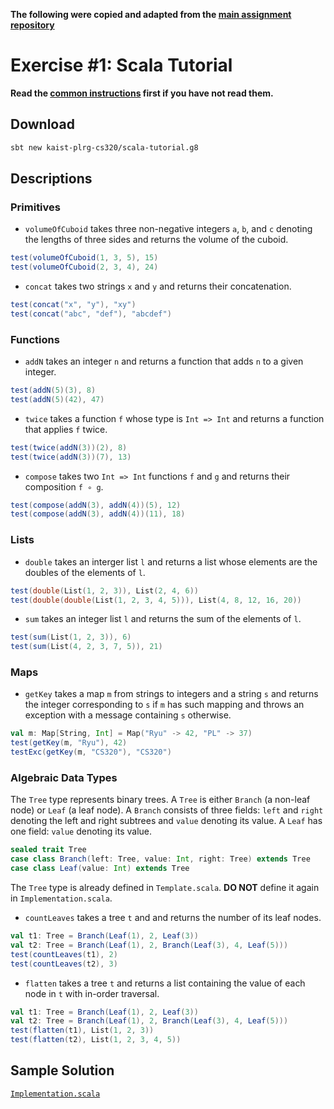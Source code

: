 **The following were copied and adapted from the [main assignment repository](https://github.com/kaist-plrg-cs320/assignment-docs/blob/master/ex1/README.md)**
# Exercise #1: Scala Tutorial

**Read the [common instructions](https://github.com/kaist-plrg-cs320/assignment-docs) first if you have not read them.**

## Download 

```bash
sbt new kaist-plrg-cs320/scala-tutorial.g8
```

## Descriptions

### Primitives

* `volumeOfCuboid` takes three non-negative integers `a`, `b`, and `c`
  denoting the lengths of three sides and returns the volume of the cuboid.
```scala
test(volumeOfCuboid(1, 3, 5), 15)
test(volumeOfCuboid(2, 3, 4), 24)
```

* `concat` takes two strings `x` and `y`
  and returns their concatenation.
```scala
test(concat("x", "y"), "xy")
test(concat("abc", "def"), "abcdef")
```

### Functions

* `addN` takes an integer `n`
  and returns a function that adds `n` to a given integer.
```scala
test(addN(5)(3), 8)
test(addN(5)(42), 47)
```

* `twice` takes a function `f` whose type is `Int => Int`
  and returns a function that applies `f` twice.
```scala
test(twice(addN(3))(2), 8)
test(twice(addN(3))(7), 13)
```

* `compose` takes two `Int => Int` functions `f` and `g`
  and returns their composition `f ∘ g`.
```scala
test(compose(addN(3), addN(4))(5), 12)
test(compose(addN(3), addN(4))(11), 18)
```

### Lists

* `double` takes an interger list `l`
  and returns a list whose elements are the doubles of the elements of `l`.
```scala
test(double(List(1, 2, 3)), List(2, 4, 6))
test(double(double(List(1, 2, 3, 4, 5))), List(4, 8, 12, 16, 20))
```

* `sum` takes an integer list `l`
  and returns the sum of the elements of `l`.
```scala
test(sum(List(1, 2, 3)), 6)
test(sum(List(4, 2, 3, 7, 5)), 21)
```

### Maps

* `getKey` takes a map `m` from strings to integers and a string `s`
  and returns the integer corresponding to `s` if `m` has such mapping
  and throws an exception with a message containing `s` otherwise.
```scala
val m: Map[String, Int] = Map("Ryu" -> 42, "PL" -> 37)
test(getKey(m, "Ryu"), 42)
testExc(getKey(m, "CS320"), "CS320")
```

### Algebraic Data Types

The `Tree` type represents binary trees.
A `Tree` is either `Branch` (a non-leaf node) or `Leaf` (a leaf node).
A `Branch` consists of three fields: `left` and `right` denoting
the left and right subtrees and `value` denoting its value.
A `Leaf` has one field: `value` denoting its value.

```scala
sealed trait Tree
case class Branch(left: Tree, value: Int, right: Tree) extends Tree
case class Leaf(value: Int) extends Tree
```

The `Tree` type is already defined in `Template.scala`.
**DO NOT** define it again in `Implementation.scala`.

* `countLeaves` takes a tree `t` and
  and returns the number of its leaf nodes.
```scala
val t1: Tree = Branch(Leaf(1), 2, Leaf(3))
val t2: Tree = Branch(Leaf(1), 2, Branch(Leaf(3), 4, Leaf(5)))
test(countLeaves(t1), 2)
test(countLeaves(t2), 3)
```

* `flatten` takes a tree `t`
  and returns a list containing the value of each node in `t` with in-order traversal.
```scala
val t1: Tree = Branch(Leaf(1), 2, Leaf(3))
val t2: Tree = Branch(Leaf(1), 2, Branch(Leaf(3), 4, Leaf(5)))
test(flatten(t1), List(1, 2, 3))
test(flatten(t2), List(1, 2, 3, 4, 5))
```

## Sample Solution

[`Implementation.scala`](https://github.com/kaist-plrg-cs320/assignment-docs/blob/master/ex1/Implementation.scala)
